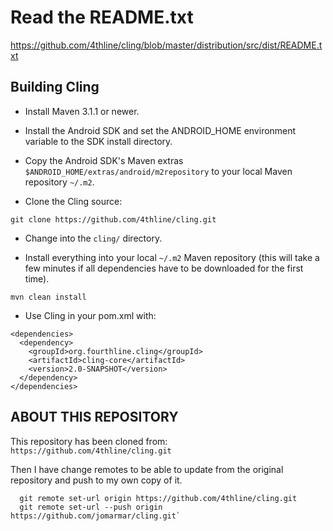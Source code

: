 Read the README.txt
=====================

https://github.com/4thline/cling/blob/master/distribution/src/dist/README.txt

Building Cling
---------------------

* Install Maven 3.1.1 or newer.

* Install the Android SDK and set the ANDROID_HOME environment variable to the SDK install directory.

* Copy the Android SDK's Maven extras `$ANDROID_HOME/extras/android/m2repository` to your local Maven repository `~/.m2`.

* Clone the Cling source:

````
git clone https://github.com/4thline/cling.git
````

* Change into the `cling/` directory.

* Install everything into your local `~/.m2` Maven repository (this will take a few minutes if all dependencies have to be downloaded for the first time).

````
mvn clean install
````

* Use Cling in your pom.xml with:

````
<dependencies>
  <dependency>
    <groupId>org.fourthline.cling</groupId>
    <artifactId>cling-core</artifactId>
    <version>2.0-SNAPSHOT</version>
  </dependency>
</dependencies>
````


ABOUT THIS REPOSITORY
-------------------------

This repository has been cloned from: `https://github.com/4thline/cling.git`

Then I have change remotes to be able to update from the original repository and push to my own copy of it.

````
  git remote set-url origin https://github.com/4thline/cling.git
  git remote set-url --push origin https://github.com/jomarmar/cling.git`
````

